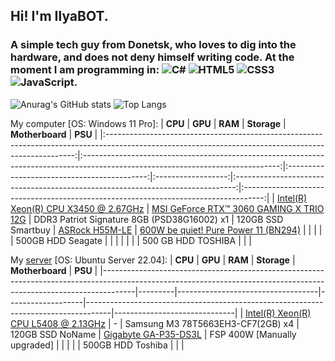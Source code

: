 ## Hi! I'm IlyaBOT.
### A simple tech guy from Donetsk, who loves to dig into the hardware, and does not deny himself writing code. At the moment I am programming in: ![C#](https://img.shields.io/badge/c%23-%23239120.svg?style=for-the-badge&logo=c-sharp&logoColor=white) ![HTML5](https://img.shields.io/badge/html5-%23E34F26.svg?style=for-the-badge&logo=html5&logoColor=white) ![CSS3](https://img.shields.io/badge/css3-%231572B6.svg?style=for-the-badge&logo=css3&logoColor=white) ![JavaScript](https://img.shields.io/badge/javascript-%23323330.svg?style=for-the-badge&logo=javascript&logoColor=%23F7DF1E).

![Anurag's GitHub stats](https://github-readme-stats.vercel.app/api?username=ilyabot&show_icons=true&theme=radical)
![Top Langs](https://github-readme-stats.vercel.app/api/top-langs/?username=ilyabot&langs_count=6&layout=compact&theme=radical)

My computer [OS: Windows 11 Pro]:
|                                                                        **CPU**                                                                       |                                                             **GPU**                                                             |                   **RAM**                   |     **Storage**    |                                 **Motherboard**                                |                                       **PSU**                                       |
|:----------------------------------------------------------------------------------------------------------------------------------------------------:|:-------------------------------------------------------------------------------------------------------------------------------:|:-------------------------------------------:|:------------------:|:------------------------------------------------------------------------------:|:-----------------------------------------------------------------------------------:|
| [Intel(R) Xeon(R) CPU X3450 @ 2.67GHz](https://ark.intel.com/content/www/ru/ru/ark/products/42915/intel-core-i5750-processor-8m-cache-2-66-ghz.html) | [MSI GeForce RTX™ 3060 GAMING X TRIO 12G](https://www.msi.com/Graphics-Card/GeForce-RTX-3060-GAMING-X-TRIO-12G#FinAirflow-href) | DDR3 Patriot Signature 8GB (PSD38G16002) x1 | 120GB SSD Smartbuy | [ASRock H55M-LE](https://www.asrock.com/mb/Intel/H55M-LE/index.ru.asp?cat=CPU) | [600W be quiet! Pure Power 11 (BN294)](https://www.bequiet.com/en/powersupply/1543) |
|                                                                                                                                                      |                                                                                                                                 |                                             |  500GB HDD Seagate |                                                                                |                                                                                     |
|                                                                                                                                                      |                                                                                                                                 |                                             | 500 GB HDD TOSHIBA |                                                                                |                                                                                     |

My [server](http://ibifs.ddns.net/) [OS: Ubuntu Server 22.04]:
| **CPU**                                                                                                                                                            | **GPU** | **RAM**                           | **Storage**       | **Motherboard**                                                                    | **PSU**                      |
|--------------------------------------------------------------------------------------------------------------------------------------------------------------------|---------|-----------------------------------|-------------------|------------------------------------------------------------------------------------|------------------------------|
| [Intel(R) Xeon(R) CPU L5408 @ 2.13GHz](https://ark.intel.com/content/www/ru/ru/ark/products/34695/intel-xeon-processor-l5408-12m-cache-2-13-ghz-1066-mhz-fsb.html) | -       | Samsung M3 78T5663EH3-CF7(2GB) x4 |  120GB SSD NoName | [Gigabyte GA-P35-DS3L](https://www.gigabyte.com/Motherboard/GA-P35-DS3L-rev-20#ov) | FSP 400W [Manually upgraded] |
|                                                                                                                                                                    |         |                                   | 500GB HDD Toshiba |                                                                                    |                              |

